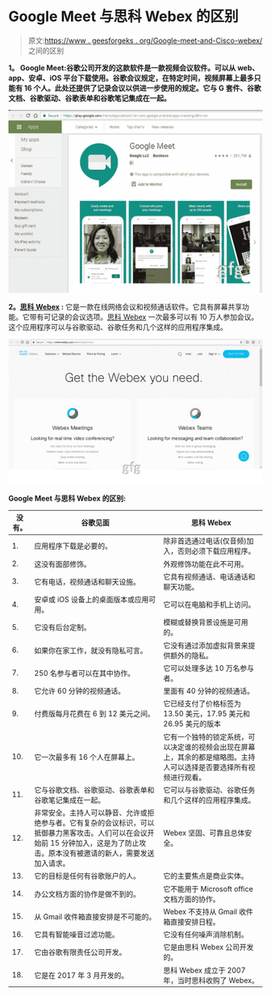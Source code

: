 # Google Meet 与思科 Webex 的区别

> 原文:[https://www . geesforgeks . org/Google-meet-and-Cisco-webex/](https://www.geeksforgeeks.org/difference-between-google-meet-and-cisco-webex/)之间的区别

**1。
Google Meet:谷歌公司开发的这款软件是一款视频会议软件。可以从 web、app、安卓、iOS 平台下载使用。谷歌会议规定，在特定时间，视频屏幕上最多只能有 16 个人。此处还提供了记录会议以供进一步使用的规定。它与 G 套件、谷歌文档、谷歌驱动、谷歌表单和谷歌笔记集成在一起。**

![](img/ba4c64e6bf3c787ac353b9c7f0897614.png)

**2。[思科 Webex](https://www.webex.com/) :**
它是一款在线网络会议和视频通话软件。它具有屏幕共享功能。它带有可记录的会议选项。[思科 Webex](https://www.webex.com/) 一次最多可以有 10 万人参加会议。这个应用程序可以与谷歌驱动、谷歌任务和几个这样的应用程序集成。

![](img/b5d295dfc9163b9da5bdb1b4635e45ac.png)

**Google Meet 与思科 Webex 的区别:**

<center>

| 没有。 | 谷歌见面 | 思科 Webex |
| --- | --- | --- |
| 1. | 应用程序下载是必要的。 | 除非首选通过电话(仅音频)加入，否则必须下载应用程序。 |
| 2. | 这没有面部修饰。 | 外观修饰功能在此不可用。 |
| 3. | 它有电话，视频通话和聊天设施。 | 它具有视频通话、电话通话和聊天功能。 |
| 4. | 安卓或 iOS 设备上的桌面版本或应用可用。 | 它可以在电脑和手机上访问。 |
| 5. | 它没有后台定制。 | 模糊或替换背景设施是可用的。 |
| 6. | 如果你在家工作，就没有隐私可言。 | 它没有通过添加虚拟背景来提供额外的隐私。 |
| 7. | 250 名参与者可以在其中协作。 | 它可以处理多达 10 万名参与者。 |
| 8. | 它允许 60 分钟的视频通话。 | 里面有 40 分钟的视频通话。 |
| 9. | 付费版每月花费在 6 到 12 美元之间。 | 它已经支付了价格标签为 13.50 美元，17.95 美元和 26.95 美元的版本 |
| 10. | 它一次最多有 16 个人在屏幕上。 | 它有一个独特的锁定系统，可以决定谁的视频会出现在屏幕上，其余的都是缩略图。主持人可以选择是否要选择所有视频进行观看。 |
| 11. | 它与谷歌文档、谷歌驱动、谷歌表单和谷歌笔记集成在一起。 | 它可以与谷歌驱动、谷歌任务和几个这样的应用程序集成。 |
| 12. | 非常安全。主持人可以静音、允许或拒绝参与者。它有复杂的会议标识，可以抵御暴力黑客攻击。人们可以在会议开始前 15 分钟加入，这是为了防止攻击。原本没有被邀请的新人，需要发送加入请求。 | Webex 坚固、可靠且总体安全。 |
| 13. | 它的目标是任何有谷歌账户的人。 | 它的主要焦点是商业实体。 |
| 14. | 办公文档方面的协作是做不到的。 | 它不能用于 Microsoft office 文档方面的协作。 |
| 15. | 从 Gmail 收件箱直接安排是不可能的。 | Webex 不支持从 Gmail 收件箱直接安排日程。 |
| 16. | 它具有智能噪音过滤功能。 | 它没有任何噪声消除机制。 |
| 17. | 它由谷歌有限责任公司开发。 | 它是由思科 Webex 公司开发的。 |
| 18. | 它是在 2017 年 3 月开发的。 | 思科 Webex 成立于 2007 年，当时思科收购了 Webex。 |

</center>